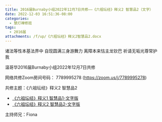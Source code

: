 ```yaml
---
title: 2016届Burnaby小组2022年12月7日共修——《六祖坛经》释义2 智慧品2（文字）
date: 2022-12-03 16:51:36-08:00
categories:
  - 慧灯禅修班
tags:
  - 2016届
attachments: /f/up/《六祖坛经》释义2智慧品2.docx
---
```

诸法等性本基法界中 自现圆满三身游舞力 离障本来怙主龙钦巴 祈请无垢光尊常护我

温哥华2016届Burnaby小组2022年12月7日共修

网络共修Zoom房间号码： 7789995278 (<https://zoom.us/j/7789995278>)

共修主题：《六祖坛经》释义2 智慧品2

* [《六祖坛经》释义1 智慧品1-文字版](/f/up/六祖坛经（智慧品1）.docx)
* [《六祖坛经》释义2 智慧品2-文字版](//f/up/《六祖坛经》释义2智慧品2.docx)

主持师兄：Fiona
